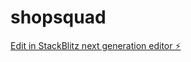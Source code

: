 # shopsquad

[Edit in StackBlitz next generation editor ⚡️](https://stackblitz.com/~/github.com/drssr-coding/shopsquad)